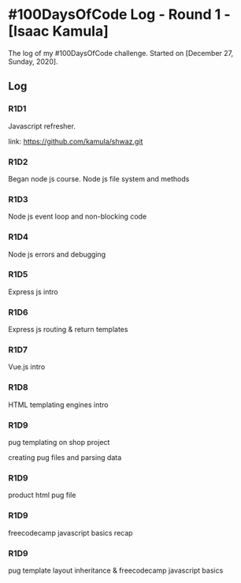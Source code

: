 # #100DaysOfCode Log - Round 1 - [Isaac Kamula]

The log of my #100DaysOfCode challenge. Started on [December 27, Sunday, 2020].

## Log

### R1D1 
Javascript refresher.

link: https://github.com/kamula/shwaz.git

### R1D2
Began node js course. Node js file system and methods

### R1D3
Node js event loop and non-blocking code

### R1D4
Node js errors and debugging 

### R1D5
Express js intro

### R1D6
Express js routing  & return templates

### R1D7
Vue.js intro

### R1D8

HTML templating engines intro

### R1D9

pug templating on shop project

creating pug files and parsing data


### R1D9

product html pug file


### R1D9

freecodecamp javascript basics recap

### R1D9

pug template layout inheritance & freecodecamp javascript basics

